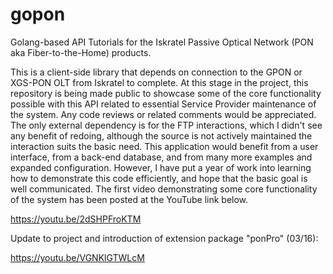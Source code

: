 # gopon
Golang-based API Tutorials for the Iskratel Passive Optical Network (PON aka Fiber-to-the-Home) products.

This is a client-side library that depends on connection to the GPON or XGS-PON OLT from Iskratel to complete. At this stage in the project, this repository is being made public to showcase some of the core functionality possible with this API related to essential Service Provider maintenance of the system. Any code reviews or related comments would be appreciated. The only external dependency is for the FTP interactions, which I didn't see any benefit of redoing, although the source is not actively maintained the interaction suits the basic need. This application would benefit from a user interface, from a back-end database, and from many more examples and expanded configuration. However, I have put a year of work into learning how to demonstrate this code efficiently, and hope that the basic goal is well communicated. The first video demonstrating some core functionality of the system has been posted at the YouTube link below.

https://youtu.be/2dSHPFroKTM

Update to project and introduction of extension package "ponPro" (03/16):

https://youtu.be/VGNKlGTWLcM
